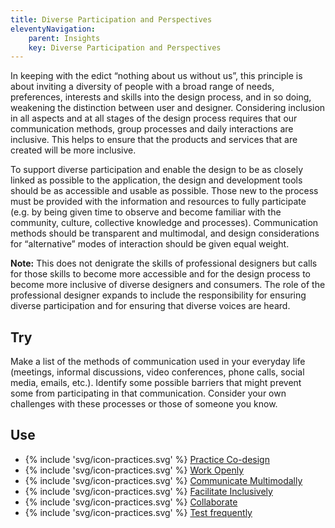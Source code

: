 ```yaml
---
title: Diverse Participation and Perspectives
eleventyNavigation:
    parent: Insights
    key: Diverse Participation and Perspectives
---
```


In keeping with the edict “nothing about us without us”, this principle is about inviting a diversity of people with a
broad range of needs, preferences, interests and skills into the design process, and in so doing, weakening the
distinction between user and designer. Considering inclusion in all aspects and at all stages of the design process
requires that our communication methods, group processes and daily interactions are inclusive. This helps to ensure that
the products and services that are created will be more inclusive.

To support diverse participation and enable the design to be as closely linked as possible to the application, the
design and development tools should be as accessible and usable as possible. Those new to the process must be provided
with the information and resources to fully participate (e.g. by being given time to observe and become familiar with
the community, culture, collective knowledge and processes). Communication methods should be transparent and multimodal,
and design considerations for “alternative” modes of interaction should be given equal weight.

**Note:** This does not denigrate the skills of professional designers but calls for those skills to become more
accessible and for the design process to become more inclusive of diverse designers and consumers. The role of the
professional designer expands to include the responsibility for ensuring diverse participation and for ensuring that
diverse voices are heard.

## Try

Make a list of the methods of communication used in your everyday life (meetings, informal discussions, video
conferences, phone calls, social media, emails, etc.). Identify some possible barriers that might prevent some from
participating in that communication. Consider your own challenges with these processes or those of someone you know.

## Use

* {% include 'svg/icon-practices.svg' %} [Practice Co-design](../../practices/practice-co-design/)
* {% include 'svg/icon-practices.svg' %} [Work Openly](../../practices/work-openly/)
* {% include 'svg/icon-practices.svg' %} [Communicate Multimodally](../../practices/communicate-multimodally/)
* {% include 'svg/icon-practices.svg' %} [Facilitate Inclusively](../../practices/facilitate-inclusively/)
* {% include 'svg/icon-practices.svg' %} [Collaborate](../../practices/collaborate/)
* {% include 'svg/icon-practices.svg' %} [Test frequently](../../practices/test-frequently/)

